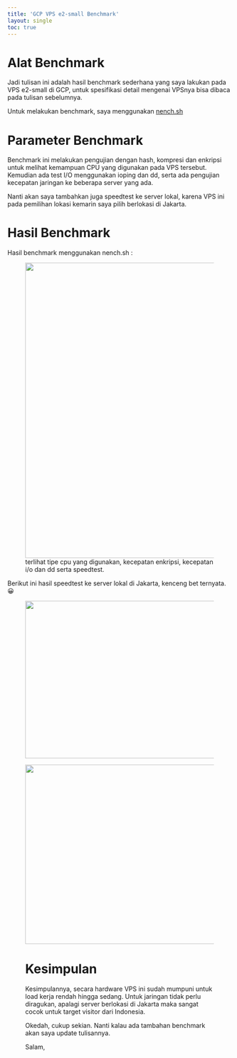 ```yaml
---
title: 'GCP VPS e2-small Benchmark'
layout: single
toc: true
---
```

# Alat Benchmark
Jadi tulisan ini adalah hasil benchmark sederhana yang saya lakukan pada VPS e2-small di GCP, untuk spesifikasi detail mengenai VPSnya bisa dibaca pada tulisan sebelumnya.

Untuk melakukan benchmark, saya menggunakan <a rel="noreferrer noopener" href="https://github.com/n-st/nench" target="_blank">nench.sh</a> 

# Parameter Benchmark
Benchmark ini melakukan pengujian dengan hash, kompresi dan enkripsi untuk melihat kemampuan CPU yang digunakan pada VPS tersebut. Kemudian ada test I/O menggunakan ioping dan dd, serta ada pengujian kecepatan jaringan ke beberapa server yang ada.

Nanti akan saya tambahkan juga speedtest ke server lokal, karena VPS ini pada pemilihan lokasi kemarin saya pilih berlokasi di Jakarta.

# Hasil Benchmark
Hasil benchmark menggunakan nench.sh :

<div class="wp-block-image">
  <figure class="alignleft size-large"><img loading="lazy" width="1024" height="662" src="https://debsys.web.id/wp-content/uploads/2021/03/gcp-vps-bencmark1-1024x662.png" alt="" class="wp-image-74" srcset="https://debsys.web.id/wp-content/uploads/2021/03/gcp-vps-bencmark1-1024x662.png 1024w, https://debsys.web.id/wp-content/uploads/2021/03/gcp-vps-bencmark1-300x194.png 300w, https://debsys.web.id/wp-content/uploads/2021/03/gcp-vps-bencmark1-768x496.png 768w, https://debsys.web.id/wp-content/uploads/2021/03/gcp-vps-bencmark1.png 1037w" sizes="(max-width: 1024px) 100vw, 1024px" />terlihat tipe cpu yang digunakan, kecepatan enkripsi, kecepatan i/o dan dd serta speedtest.
</div>

Berikut ini hasil speedtest ke server lokal di Jakarta, kenceng bet ternyata. 😀<figure class="wp-block-image size-large">

<img loading="lazy" width="764" height="353" src="https://debsys.web.id/wp-content/uploads/2021/03/gcp-vps-speedtest.png" alt="" class="wp-image-75" srcset="https://debsys.web.id/wp-content/uploads/2021/03/gcp-vps-speedtest.png 764w, https://debsys.web.id/wp-content/uploads/2021/03/gcp-vps-speedtest-300x139.png 300w" sizes="(max-width: 764px) 100vw, 764px" />  
</figure> <figure class="wp-block-image size-large"><img loading="lazy" width="756" height="402" src="https://debsys.web.id/wp-content/uploads/2021/03/gcp-vps-speedtest2.png" alt="" class="wp-image-76" srcset="https://debsys.web.id/wp-content/uploads/2021/03/gcp-vps-speedtest2.png 756w, https://debsys.web.id/wp-content/uploads/2021/03/gcp-vps-speedtest2-300x160.png 300w" sizes="(max-width: 756px) 100vw, 756px" />

# Kesimpulan
Kesimpulannya, secara hardware VPS ini sudah mumpuni untuk load kerja rendah hingga sedang. Untuk jaringan tidak perlu diragukan, apalagi server berlokasi di Jakarta maka sangat cocok untuk target visitor dari Indonesia.

Okedah, cukup sekian. Nanti kalau ada tambahan benchmark akan saya update tulisannya.

Salam,
